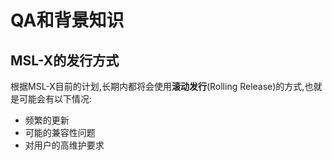 # QA和背景知识

## MSL-X的发行方式

根据MSL-X目前的计划,长期内都将会使用**滚动发行**(Rolling Release)的方式,也就是可能会有以下情况:

- 频繁的更新
- 可能的兼容性问题
- 对用户的高维护要求

